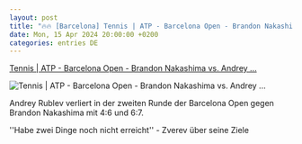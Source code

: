 ```yaml
---
layout: post
title: "🔥🔥 [Barcelona] Tennis | ATP - Barcelona Open - Brandon Nakashima vs. Andrey ..."
date: Mon, 15 Apr 2024 20:00:00 +0200
categories: entries DE
---
```

[Tennis | ATP - Barcelona Open - Brandon Nakashima vs. Andrey ...](https://sport.sky.de/tennis/artikel/tennis-atp-barcelona-open-brandon-nakashima-vs-andrey-rublev-die-highlights/13116690/34345)

![Tennis | ATP - Barcelona Open - Brandon Nakashima vs. Andrey ...](https://e6.365dm.de/24/04/1600x900/acf5b447d258a06549ee1541a045603f9e009f4fc8d1fcda1d24c7c5a93f88fe_6523551.jpg?20240416165414)

Andrey Rublev verliert in der zweiten Runde der Barcelona Open gegen Brandon Nakashima mit 4:6 und 6:7.

''Habe zwei Dinge noch nicht erreicht'' - Zverev über seine Ziele


